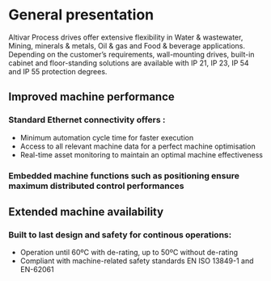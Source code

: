 # General presentation

Altivar Process drives offer extensive flexibility in Water & wastewater, Mining,
minerals & metals, Oil & gas and Food & beverage applications. Depending on the
customer’s requirements, wall-mounting drives, built-in cabinet and floor-standing
solutions are available with IP 21, IP 23, IP 54 and IP 55 protection degrees.

## Improved machine performance

### Standard Ethernet connectivity offers :
  - Minimum automation cycle time for faster execution
  - Access to all relevant machine data for a perfect machine optimisation
  - Real-time asset monitoring to maintain an optimal machine effectiveness

### Embedded machine functions such as positioning ensure maximum distributed control performances

## Extended machine availability

### Built  to last design and  safety for continous operations:
  - Operation until 60ºC with de-rating, up to 50ºC without de-rating
  - Compliant with machine-related safety standards EN ISO 13849-1 and EN-62061


